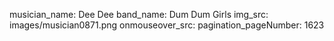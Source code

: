 musician_name: Dee Dee
band_name: Dum Dum Girls
img_src: images/musician0871.png
onmouseover_src: 
pagination_pageNumber: 1623